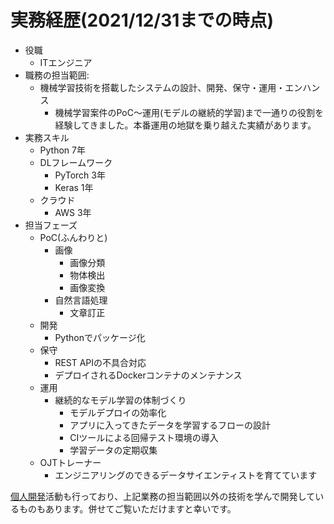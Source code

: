 # 実務経歴(2021/12/31までの時点)
- 役職
    - ITエンジニア
- 職務の担当範囲:
    - 機械学習技術を搭載したシステムの設計、開発、保守・運用・エンハンス
        - 機械学習案件のPoC〜運用(モデルの継続的学習)まで一通りの役割を経験してきました。本番運用の地獄を乗り越えた実績があります。
- 実務スキル
    - Python 7年
    - DLフレームワーク
        - PyTorch 3年
        - Keras 1年
    - クラウド
        - AWS 3年
- 担当フェーズ
    - PoC(ふんわりと)
        - 画像
            - 画像分類
            - 物体検出
            - 画像変換
        - 自然言語処理
            - 文章訂正
    - 開発
        - Pythonでパッケージ化
    - 保守
        - REST APIの不具合対応
        - デプロイされるDockerコンテナのメンテナンス
    - 運用
        - 継続的なモデル学習の体制づくり
            - モデルデプロイの効率化
            - アプリに入ってきたデータを学習するフローの設計
            - CIツールによる回帰テスト環境の導入
            - 学習データの定期収集
    - OJTトレーナー
        - エンジニアリングのできるデータサイエンティストを育てています


[個人開発](/my_products/my_products.md)活動も行っており、上記業務の担当範囲以外の技術を学んで開発しているものもあります。併せてご覧いただけますと幸いです。

